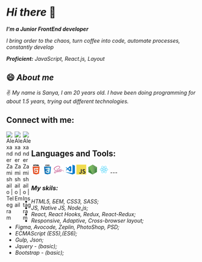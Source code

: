 # ***Hi there*** 👋

***I'm a Junior FrontEnd developer***

*I bring order to the chaos, turn coffee into code, automate processes, constantly develop*

***Proficient:*** *JavaScript, React.js, Layout*

## 😄 ***About me***
✌️ *My name is Sanya, I am 20 years old. I have been doing programming for about 1.5 years, trying out different technologies.*

## Connect with me:
[<img align="left" width="22px" alt="Alexander Zamishailo | Telegram" src="https://image.flaticon.com/icons/png/512/152/152827.png"/>][telegram]
[<img align="left" width="22px" alt="Alexander Zamishailo | Email" src="https://image.flaticon.com/icons/png/512/725/725643.png"/>][email]
[<img align="left" width="22px" alt="Alexander Zamishailo | Instagram" src="https://image.flaticon.com/icons/png/512/1384/1384031.png"/>][instagram]

<br>

## Languages and Tools:
<img width="26px" alt="" src="https://raw.githubusercontent.com/github/explore/80688e429a7d4ef2fca1e82350fe8e3517d3494d/topics/html/html.png"/> 
<img width="26px" alt="" src="https://raw.githubusercontent.com/github/explore/80688e429a7d4ef2fca1e82350fe8e3517d3494d/topics/css/css.png"/> 
<img width="26px" alt="" src="https://raw.githubusercontent.com/github/explore/80688e429a7d4ef2fca1e82350fe8e3517d3494d/topics/sass/sass.png"/> 
<img width="26px" alt="" src="https://raw.githubusercontent.com/github/explore/80688e429a7d4ef2fca1e82350fe8e3517d3494d/topics/visual-studio-code/visual-studio-code.png"/> 
<img width="26px" alt="" src="https://raw.githubusercontent.com/github/explore/80688e429a7d4ef2fca1e82350fe8e3517d3494d/topics/javascript/javascript.png"/> 
<img width="26px" alt="" src="https://raw.githubusercontent.com/github/explore/80688e429a7d4ef2fca1e82350fe8e3517d3494d/topics/nodejs/nodejs.png"/> 
<img width="26px" alt="" src="https://raw.githubusercontent.com/github/explore/80688e429a7d4ef2fca1e82350fe8e3517d3494d/topics/react/react.png"/> 
---

### ***My skils:***
 -  *HTML5, БЕМ, CSS3, SASS;*
 -   *JS, Native JS, Node,js;*
 -  *React, React Hooks, Redux, React-Redux;*
 - *Responsive, Adaptive, Cross-browser layout;*
 - *Figma, Avocode, Zeplin, PhotoShop, PSD;*
 - *ECMAScript (ES5),(ES6);*
 - *Gulp, Json;*
 - *Jquery - (basic);*
 - *Bootstrap - (basic);*

[telegram]:https://t.me/alex_ander_web
[email]:santa.boy.ran@gmail.com
[instagram]:https://www.instagram.com/alex_ander.mihalich

